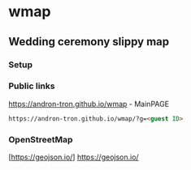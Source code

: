 # wmap
## Wedding ceremony slippy map
### Setup
### Public links
https://andron-tron.github.io/wmap - MainPAGE
```html
https://andron-tron.github.io/wmap/?g=<guest ID>
```
### OpenStreetMap
[https://geojson.io/] https://geojson.io/
 
